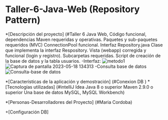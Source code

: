 # Taller-6-Java-Web (Repository Pattern)

*[Descripción del proyecto] (#Taller 6 Java Web, Código funcional, dependencias Maven requeridas y operativas.
Paquetes y sub-paquetes requeridos (MVC)
ConnectionPool funcional.
Interfaz Repository.java
Clase que implementa la interfaz Respository.
Vista (webapp) corregida y funcional (login y registro). Subcarpetas requeridas.
Script de creación de la base de datos y la tabla usuarios.
-Interfaz:
![metodo1](https://github.com/MariaC017/Taller-6--Java-Web/assets/128435496/617d0525-b841-44bb-b4b0-776382956882)
![Captura de pantalla 2023-05-18 134313](https://github.com/MariaC017/Taller-6--Java-Web/assets/128435496/61af1722-e908-4d05-9584-7376afc1e743)
-Consulta base de datos
![Consulta-base de datos](https://github.com/MariaC017/Taller-6--Java-Web/assets/128435496/55f71374-07ab-4acd-be29-eb911a3ec0b0)

*[Características de la aplicación y demostración] (#Conexion DB )
*[Tecnologías utilizadas] (#intelliJ Idea Java 8 o superior Maven 2.9.0 o superior Una base de datos MySQL, MySQL Workbench)

*[Personas-Desarrolladores del Proyecto] (#Maria Cordoba)

+[Configuración DB]

